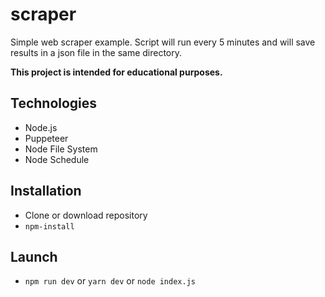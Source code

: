 # scraper
Simple web scraper example. Script will run every 5 minutes and will save results in a json file in the same directory.

**This project is intended for educational purposes.**

## Technologies 
* Node.js
* Puppeteer
* Node File System
* Node Schedule

## Installation
* Clone or download repository
* `npm-install`

## Launch
* `npm run dev` or `yarn dev` or `node index.js`
